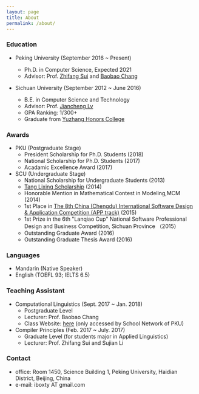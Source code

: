 ```yaml
---
layout: page
title: About
permalink: /about/
---
```

### Education

- Peking University (September 2016 ~ Present)
	- Ph.D. in Computer Science, Expected 2021
	- Advisor: Prof. [Zhifang Sui](http://icl.pku.edu.cn/members/szf/szf-en.html) and [Baobao Chang](http://icl.pku.edu.cn/members/chbb/)

- Sichuan University (September 2012 ~ June 2016)
	- B.E. in Computer Science and Technology
	- Advisor: Prof. [Jiancheng Lv](http://cs.scu.edu.cn/cs/jsxx/webinfo/2011/12/1324865057022317.htm)
	- GPA Ranking: 1/300+
	- Graduate from [Yuzhang Honors College](https://en.wikipedia.org/wiki/Wu_Yuzhang_Honors_College) 

### Awards
- PKU (Postgraduate Stage)
	- President Scholarship for Ph.D. Students (2018) 
	- National Scholarship for Ph.D. Students (2017)  
	- Acadamic Excellence Award (2017) 
- SCU (Undergraduate Stage)
	- National Scholarship for Undergraduate Students (2013) 
	- [Tang Lixing Scholarship](https://baike.baidu.com/item/%E5%94%90%E7%AB%8B%E6%96%B0%E6%95%99%E8%82%B2%E5%8F%91%E5%B1%95%E5%9F%BA%E9%87%91) (2014) 
	- Honorable Mention in Mathematical Contest in Modeling,MCM (2014)
	- 1st Place in [The 8th China (Chengdu) International Software Design & Application Competition (APP track)](http://www.chinasoft.org.cn/rjds/view.asp?ArticleID=1558&BigClassName=%C0%FA%BD%EC%BB%D8%B9%CB&smallclassname=%CD%F9%BD%EC%B8%C5%BF%F6) (2015)
	- 1st Prize in the 6th "Lanqiao Cup" National Software Professional Design and Business Competition, Sichuan Province （2015）
	- Outstanding Graduate Award (2016) 
	- Outstanding Graduate Thesis Award (2016) 

### Languages
- Mandarin (Native Speaker)
- English (TOEFL 93; IELTS 6.5)

### Teaching Assistant
- Computational Linguistics  (Sept. 2017 ~ Jan. 2018)
	- Postgraduate Level
	- Lecturer: Prof. Baobao Chang
	- Class Website: [here](http://162.105.87.2/lecture/cl/) (only accessed by School Network of PKU)
- Compiler Principles (Feb. 2017 ~ July. 2017) 
	- Graduate Level (for students major in Applied Linguistics)
	- Lecturer: Prof. Zhifang Sui and Sujian Li
 
### Contact
- office: Room 1450, Science Building 1, Peking University, Haidian District, Beijing, China
- e-mail: iboxty AT gmail.com
